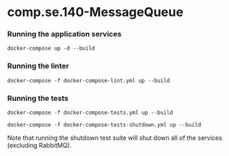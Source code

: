 # comp.se.140-MessageQueue

### Running the application services
`docker-compose up -d --build`

### Running the linter
`docker-compose -f docker-compose-lint.yml up --build `

### Running the tests
`docker-compose -f docker-compose-tests.yml up --build`

`docker-compose -f docker-compose-tests-shutdown.yml up --build`

Note that running the shutdown test suite will shut down all of the services (excluding RabbitMQ).